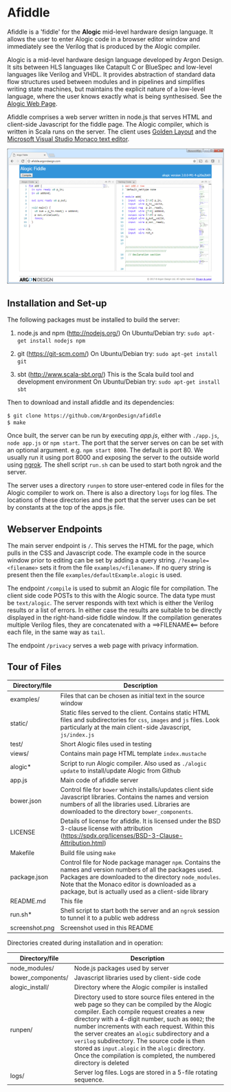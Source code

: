 Afiddle
=======

Afiddle is a 'fiddle' for the **Alogic** mid-level hardware design language. It allows the user to enter Alogic code in a browser editor window and immediately see the Verilog that is produced by the Alogic compiler.

Alogic is a mid-level hardware design language developed by Argon Design. It sits between HLS languages like Catapult C or BlueSpec and low-level languages like Verilog and VHDL. It provides abstraction of standard data flow structures used between modules and in pipelines and simplifies writing state machines, but maintains the explicit nature of a low-level language, where the user knows exactly what is being synthesised. See the [Alogic Web Page](https://github.com/ArgonDesign/alogic).

Afiddle comprises a web server written in node.js that serves HTML and client-side Javascript for the fiddle page. The Alogic compiler, which is written in Scala runs on the server. The client uses [Golden Layout](http://golden-layout.com/) and the [Microsoft Visual Studio Monaco text editor](https://github.com/Microsoft/monaco-editor). 

![Afiddle Screenshot](screenshot.png) 

Installation and Set-up
-----------------------

The following packages must be installed to build the server:

1. node.js and npm (http://nodejs.org/)
   On Ubuntu/Debian try: `sudo apt-get install nodejs npm`

2. git (https://git-scm.com/)
   On Ubuntu/Debian try: `sudo apt-get install git`

3. sbt (http://www.scala-sbt.org/)
   This is the Scala build tool and development environment
   On Ubuntu/Debian try: `sudo apt-get install sbt`

Then to download and install afiddle and its dependencies:

```
$ git clone https://github.com/ArgonDesign/afiddle
$ make
```

Once built, the server can be run by executing *app.js*, either with `./app.js`, `node app.js` or `npm start`. The port that the server serves on can be set with an optional argument. e.g. `npm start 8000`. The default is port 80. We usually run it using port 8000 and exposing the server to the outside world using [ngrok](https://ngrok.com/). The shell script `run.sh` can be used to start both ngrok and the server.

The server uses a directory `runpen` to store user-entered code in files for the Alogic compiler to work on. There is also a directory `logs` for log files. The locations of these directories and the port that the server uses can be set by constants at the top of the apps.js file.

Webserver Endpoints
-------------------

The main server endpoint is `/`. This serves the HTML for the page, which pulls in the CSS and Javascript code. The example code in the source window prior to editing can be set by adding a query string. `/?example=<filename>` sets it from the file `examples/<filename>`. If no query string is present then the file `examples/defaultExample.alogic` is used.  

The endpoint `/compile` is used to submit an Alogic file for compilation. The client side code POSTs to this with the Alogic source. The data type must be `text/alogic`. The server responds with text which is either the Verilog results or a list of errors. In either case the results are suitable to be directly displayed in the right-hand-side fiddle window. If the compilation generates multiple Verilog files, they are concatenated with a ==>FILENAME<== before each file, in the same way as `tail`.

The endpoint `/privacy` serves a web page with privacy information.

Tour of Files
-------------

| Directory/file   | Description |
|------------------|-------------|
|examples/         | Files that can be chosen as initial text in the source window |
|static/           | Static files served to the client. Contains static HTML files and subdirectories for `css`, `images` and `js` files. Look particularly at the main client-side Javascript, `js/index.js` |
|test/             | Short Alogic files used in testing |
|views/            | Contains main page HTML template `index.mustache` |
|alogic*           | Script to run Alogic compiler. Also used as `./alogic update` to install/update Alogic from Github |
|app.js            | Main code of afiddle server |
|bower.json        | Control file for `bower` which installs/updates client side Javascript libraries. Contains the names and version numbers of all the libraries used. Libraries are downloaded to the directory `bower_components`.
|LICENSE           | Details of license for afiddle. It is licensed under the BSD 3-clause license with attribution (https://spdx.org/licenses/BSD-3-Clause-Attribution.html) | 
|Makefile          | Build file using `make` |
|package.json      | Control file for Node package manager `npm`. Contains the names and version numbers of all the packages used. Packages are downloaded to the directory `node_modules`. Note that the Monaco editor is downloaded as a package, but is actually used as a client-side library |
|README.md         | This file |
|run.sh*           | Shell script to start both the server and an `ngrok` session to tunnel it to a public web address |
|screenshot.png    | Screenshot used in this README |

Directories created during installation and in operation:

| Directory/file   | Description |
|------------------|-------------|
|node_modules/     | Node.js packages used by server |
|bower_components/ | Javascript libraries used by client-side code |
|alogic_install/   | Directory where the Alogic compiler is installed |
|runpen/           | Directory used to store source files entered in the web page so they can be compiled by the Alogic compiler. Each compile request creates a new directory with a 4-digit number, such as `0002`; the number increments with each request. Within this the server  creates an `alogic` subdirectory and a `verilog` subdirectory. The source code is then stored as `input.alogic` in the `alogic` directory. Once the compilation is completed, the numbered directory is deleted |
|logs/             | Server log files. Logs are stored in a 5-file rotating sequence. |
